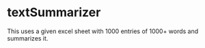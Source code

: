 # textSummarizer
This uses a given excel sheet with 1000 entries of 1000+ words and summarizes it.

